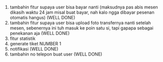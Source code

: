 1. tambahin fitur supaya user bisa bayar nanti (maksudnya pas abis mesen dikasih waktu 24 jam misal buat bayar, nah kalo ngga dibayar pesenan otomatis hangus) (WELL DONE)
2. tambahin fitur supaya user bisa upload foto transfernya nanti setelah mesen, sebenernya ini tuh masuk ke poin satu si, tapi gapapa sebagai penekanan aja (WELL DONE)
3. fitur statistik
4. generate tiket NUMBER 1
5. notifikasi (WELL DONE)
6. tambahin no telepon buat user (WELL DONE)
